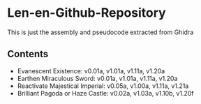 # Len-en-Github-Repository

This is just the assembly and pseudocode extracted from Ghidra

## Contents

- Evanescent Existence: v0.01a, v1.01a, v1.11a, v1.20a
- Earthen Miraculous Sword: v0.01a, v1.01a, v1.11a, v1.20a
- Reactivate Majestical Imperial: v0.05a, v1.00a, v1.11a, v1.21a
- Brilliant Pagoda or Haze Castle: v0.02a, v1.03a, v1.10b, v1.20f
